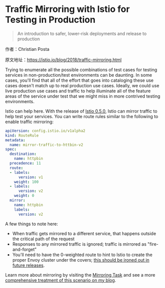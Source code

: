 # Traffic Mirroring with Istio for Testing in Production

> An introduction to safer, lower-risk deployments and release to production

作者：Christian Posta

原文地址：https://istio.io/blog/2018/traffic-mirroring.html

Trying to enumerate all the possible combinations of test cases for testing services in non-production/test environments can be daunting. In some cases, you'll find that all of the effort that goes into cataloging these use cases doesn't match up to real production use cases. Ideally, we could use live production use cases and traffic to help illuminate all of the feature areas of the service under test that we might miss in more contrived testing environments.

Istio can help here. With the release of [Istio 0.5.0]({{home}}/about/notes/0.5.html), Istio can mirror traffic to help test your services. You can write route rules similar to the following to enable traffic mirroring:

```yaml
apiVersion: config.istio.io/v1alpha2
kind: RouteRule
metadata:
  name: mirror-traffic-to-httbin-v2
spec:
  destination:
    name: httpbin
  precedence: 11
  route:
  - labels:
      version: v1
    weight: 100
  - labels:
      version: v2
    weight: 0
  mirror:
    name: httpbin
    labels:
      version: v2
```

A few things to note here:

* When traffic gets mirrored to a different service, that happens outside the critical path of the request
* Responses to any mirrored traffic is ignored; traffic is mirrored as "fire-and-forget"
* You'll need to have the 0-weighted route to hint to Istio to create the proper Envoy cluster under the covers; [this should be ironed out in future releases](https://github.com/istio/istio/issues/3270).

Learn more about mirroring by visiting the [Mirroring Task]({{home}}/docs/tasks/traffic-management/mirroring.html) and see a more
[comprehensive treatment of this scenario on my blog](https://blog.christianposta.com/microservices/traffic-shadowing-with-istio-reduce-the-risk-of-code-release/).
